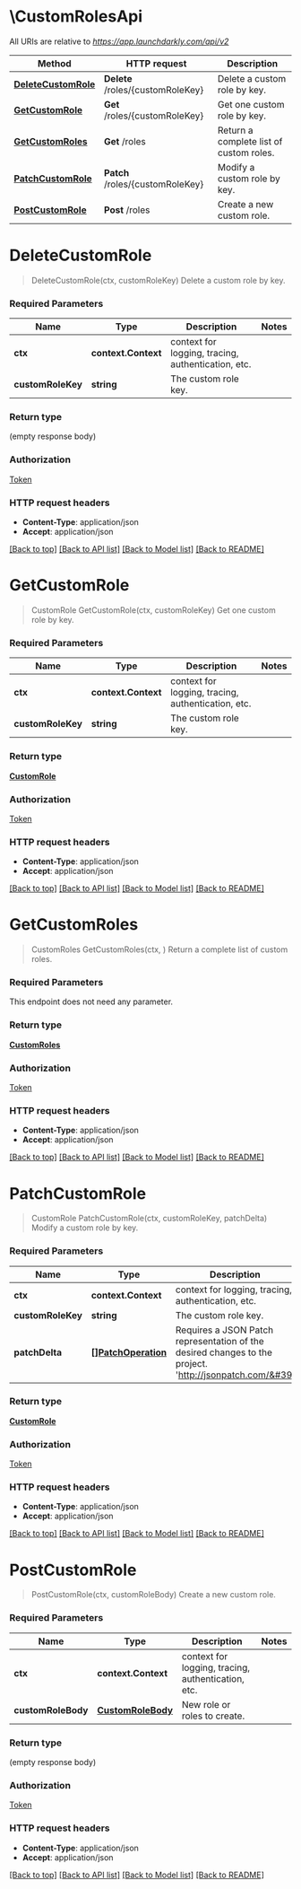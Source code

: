 # \CustomRolesApi

All URIs are relative to *https://app.launchdarkly.com/api/v2*

Method | HTTP request | Description
------------- | ------------- | -------------
[**DeleteCustomRole**](CustomRolesApi.md#DeleteCustomRole) | **Delete** /roles/{customRoleKey} | Delete a custom role by key.
[**GetCustomRole**](CustomRolesApi.md#GetCustomRole) | **Get** /roles/{customRoleKey} | Get one custom role by key.
[**GetCustomRoles**](CustomRolesApi.md#GetCustomRoles) | **Get** /roles | Return a complete list of custom roles.
[**PatchCustomRole**](CustomRolesApi.md#PatchCustomRole) | **Patch** /roles/{customRoleKey} | Modify a custom role by key.
[**PostCustomRole**](CustomRolesApi.md#PostCustomRole) | **Post** /roles | Create a new custom role.


# **DeleteCustomRole**
> DeleteCustomRole(ctx, customRoleKey)
Delete a custom role by key.

### Required Parameters

Name | Type | Description  | Notes
------------- | ------------- | ------------- | -------------
 **ctx** | **context.Context** | context for logging, tracing, authentication, etc.
  **customRoleKey** | **string**| The custom role key. | 

### Return type

 (empty response body)

### Authorization

[Token](../README.md#Token)

### HTTP request headers

 - **Content-Type**: application/json
 - **Accept**: application/json

[[Back to top]](#) [[Back to API list]](../README.md#documentation-for-api-endpoints) [[Back to Model list]](../README.md#documentation-for-models) [[Back to README]](../README.md)

# **GetCustomRole**
> CustomRole GetCustomRole(ctx, customRoleKey)
Get one custom role by key.

### Required Parameters

Name | Type | Description  | Notes
------------- | ------------- | ------------- | -------------
 **ctx** | **context.Context** | context for logging, tracing, authentication, etc.
  **customRoleKey** | **string**| The custom role key. | 

### Return type

[**CustomRole**](CustomRole.md)

### Authorization

[Token](../README.md#Token)

### HTTP request headers

 - **Content-Type**: application/json
 - **Accept**: application/json

[[Back to top]](#) [[Back to API list]](../README.md#documentation-for-api-endpoints) [[Back to Model list]](../README.md#documentation-for-models) [[Back to README]](../README.md)

# **GetCustomRoles**
> CustomRoles GetCustomRoles(ctx, )
Return a complete list of custom roles.

### Required Parameters
This endpoint does not need any parameter.

### Return type

[**CustomRoles**](CustomRoles.md)

### Authorization

[Token](../README.md#Token)

### HTTP request headers

 - **Content-Type**: application/json
 - **Accept**: application/json

[[Back to top]](#) [[Back to API list]](../README.md#documentation-for-api-endpoints) [[Back to Model list]](../README.md#documentation-for-models) [[Back to README]](../README.md)

# **PatchCustomRole**
> CustomRole PatchCustomRole(ctx, customRoleKey, patchDelta)
Modify a custom role by key.

### Required Parameters

Name | Type | Description  | Notes
------------- | ------------- | ------------- | -------------
 **ctx** | **context.Context** | context for logging, tracing, authentication, etc.
  **customRoleKey** | **string**| The custom role key. | 
  **patchDelta** | [**[]PatchOperation**](PatchOperation.md)| Requires a JSON Patch representation of the desired changes to the project. &#39;http://jsonpatch.com/&#39; | 

### Return type

[**CustomRole**](CustomRole.md)

### Authorization

[Token](../README.md#Token)

### HTTP request headers

 - **Content-Type**: application/json
 - **Accept**: application/json

[[Back to top]](#) [[Back to API list]](../README.md#documentation-for-api-endpoints) [[Back to Model list]](../README.md#documentation-for-models) [[Back to README]](../README.md)

# **PostCustomRole**
> PostCustomRole(ctx, customRoleBody)
Create a new custom role.

### Required Parameters

Name | Type | Description  | Notes
------------- | ------------- | ------------- | -------------
 **ctx** | **context.Context** | context for logging, tracing, authentication, etc.
  **customRoleBody** | [**CustomRoleBody**](CustomRoleBody.md)| New role or roles to create. | 

### Return type

 (empty response body)

### Authorization

[Token](../README.md#Token)

### HTTP request headers

 - **Content-Type**: application/json
 - **Accept**: application/json

[[Back to top]](#) [[Back to API list]](../README.md#documentation-for-api-endpoints) [[Back to Model list]](../README.md#documentation-for-models) [[Back to README]](../README.md)

